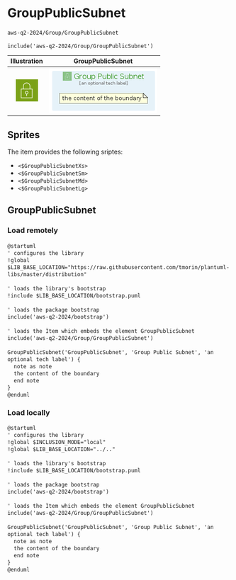 # GroupPublicSubnet


```text
aws-q2-2024/Group/GroupPublicSubnet
```

```text
include('aws-q2-2024/Group/GroupPublicSubnet')
```



| Illustration | GroupPublicSubnet |
| :---: | :---: |
| ![illustration for Illustration](../../aws-q2-2024/Resource/GroupIcons/PublicSubnet.png) | ![illustration for GroupPublicSubnet](../../aws-q2-2024/Group/GroupPublicSubnet.Local.png) |



## Sprites
The item provides the following sriptes:

- `<$GroupPublicSubnetXs>`
- `<$GroupPublicSubnetSm>`
- `<$GroupPublicSubnetMd>`
- `<$GroupPublicSubnetLg>`





## GroupPublicSubnet

### Load remotely
```plantuml
@startuml
' configures the library
!global $LIB_BASE_LOCATION="https://raw.githubusercontent.com/tmorin/plantuml-libs/master/distribution"

' loads the library's bootstrap
!include $LIB_BASE_LOCATION/bootstrap.puml

' loads the package bootstrap
include('aws-q2-2024/bootstrap')

' loads the Item which embeds the element GroupPublicSubnet
include('aws-q2-2024/Group/GroupPublicSubnet')

GroupPublicSubnet('GroupPublicSubnet', 'Group Public Subnet', 'an optional tech label') {
  note as note
  the content of the boundary
  end note
}
@enduml
```

### Load locally
```plantuml
@startuml
' configures the library
!global $INCLUSION_MODE="local"
!global $LIB_BASE_LOCATION="../.."

' loads the library's bootstrap
!include $LIB_BASE_LOCATION/bootstrap.puml

' loads the package bootstrap
include('aws-q2-2024/bootstrap')

' loads the Item which embeds the element GroupPublicSubnet
include('aws-q2-2024/Group/GroupPublicSubnet')

GroupPublicSubnet('GroupPublicSubnet', 'Group Public Subnet', 'an optional tech label') {
  note as note
  the content of the boundary
  end note
}
@enduml
```

